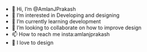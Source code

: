 - 👋 Hi, I’m @AmlanJPrakash
- 👀 I’m interested in Developing and designing
- 🌱 I’m currently learning development 
- 💞️ I’m looking to collaborate on how to improve design
- 📫 How to reach me insta:amlanjprakash
- 🌼 I love to design

<!---
AmlanJPrakash/AmlanJPrakash is a ✨ special ✨ repository because its `README.md` (this file) appears on your GitHub profile.
You can click the Preview link to take a look at your changes.
--->
